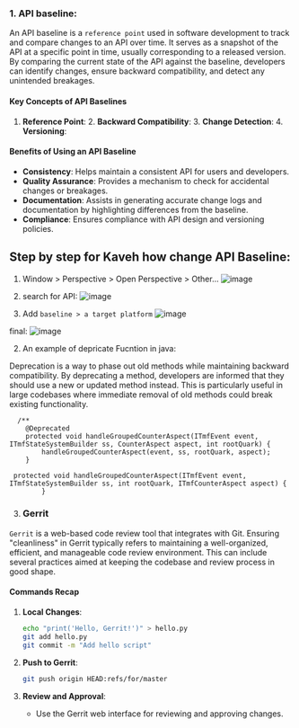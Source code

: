 ### 1. API baseline:
An API baseline is a `reference point` used in software development to track and compare changes to an API over time. It serves as a snapshot of the API at a specific point in time, usually corresponding to a released version. By comparing the current state of the API against the baseline, developers can identify changes, ensure backward compatibility, and detect any unintended breakages.
#### Key Concepts of API Baselines

1. **Reference Point**:  2. **Backward Compatibility**:  3. **Change Detection**: 4. **Versioning**: 
#### Benefits of Using an API Baseline

- **Consistency**: Helps maintain a consistent API for users and developers.
- **Quality Assurance**: Provides a mechanism to check for accidental changes or breakages.
- **Documentation**: Assists in generating accurate change logs and documentation by highlighting differences from the baseline.
- **Compliance**: Ensures compliance with API design and versioning policies.

## Step by step for Kaveh how change API Baseline: 
1. Window > Perspective > Open Perspective > Other... 
![image](https://github.com/user-attachments/assets/dd1ef3c4-1bf1-4ac9-be28-254c9f8a4d84)

2. search for API: 
![image](https://github.com/user-attachments/assets/69de6998-b6d9-4d99-bc1a-515abe20f986)


3. Add `baseline > a target platform`
![image](https://github.com/user-attachments/assets/0eb89c64-d099-4830-96e4-635655668cd4)




final: 
![image](https://github.com/user-attachments/assets/9c466a3c-1f66-483c-9c84-c56bfafc8ed9)

2. An example of depricate Fucntion in java:

Deprecation is a way to phase out old methods while maintaining backward compatibility. By deprecating a method, developers are informed that they should use a new or updated method instead. This is particularly useful in large codebases where immediate removal of old methods could break existing functionality.

```
  /**
    @Deprecated
    protected void handleGroupedCounterAspect(ITmfEvent event, ITmfStateSystemBuilder ss, CounterAspect aspect, int rootQuark) {
        handleGroupedCounterAspect(event, ss, rootQuark, aspect);
    }

 protected void handleGroupedCounterAspect(ITmfEvent event, ITmfStateSystemBuilder ss, int rootQuark, ITmfCounterAspect aspect) {
        }
```
3. ### Gerrit

`Gerrit` is a web-based code review tool that integrates with Git. Ensuring "cleanliness" in Gerrit typically refers to maintaining a well-organized, efficient, and manageable code review environment. This can include several practices aimed at keeping the codebase and review process in good shape.

#### Commands Recap

1. **Local Changes**:
   ```sh
   echo "print('Hello, Gerrit!')" > hello.py
   git add hello.py
   git commit -m "Add hello script"
   ```

2. **Push to Gerrit**:
   ```sh
   git push origin HEAD:refs/for/master
   ```

3. **Review and Approval**:
   - Use the Gerrit web interface for reviewing and approving changes.

